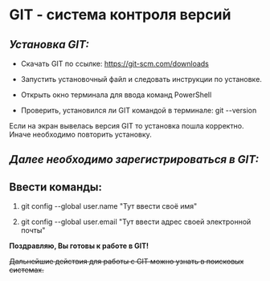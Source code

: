 # GIT - система контроля версий

## *Установка GIT:*

* Скачать GIT по ссылке: https://git-scm.com/downloads

* Запустить установочный файл и следовать инструкции по установке.

* Открыть окно терминала для ввода команд PowerShell

* Проверить, установился ли GIT командой в терминале: git --version

Если на экран вывелась версия GIT то установка пошла корректно. Иначе необходимо повторить установку.

## ***Далее необходимо зарегистрироваться в GIT:***
## Ввести команды:

1. git config --global user.name "Тут ввести своё имя"

2. git config --global user.email "Тут ввести адрес своей электронной почты"

**Поздравляю, Вы готовы к работе в GIT!**

~~Дальнейшие действия для работы с GIT можно узнать в поисковых системах.~~